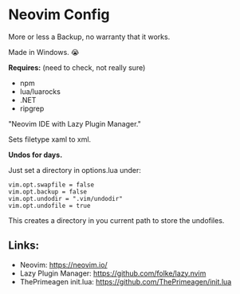 # Neovim Config

More or less a Backup, no warranty that it works.

Made in Windows. 😭

**Requires:** (need to check, not really sure)

- npm
- lua/luarocks
- .NET
- ripgrep

"Neovim IDE with Lazy Plugin Manager."

Sets filetype xaml to xml.

**Undos for days.**

Just set a directory in options.lua under:

```
vim.opt.swapfile = false
vim.opt.backup = false
vim.opt.undodir = ".vim/undodir"
vim.opt.undofile = true
```

This creates a directory in you current path to store the undofiles.

## Links:

- Neovim: https://neovim.io/
- Lazy Plugin Manager: https://github.com/folke/lazy.nvim
- ThePrimeagen init.lua: https://github.com/ThePrimeagen/init.lua
